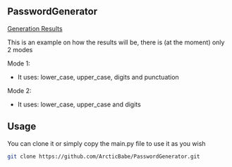 <!-- ABOUT THE PROJECT -->
## PasswordGenerator

[Generation Results](ssh.jpg)

This is an example on how the results will be, there is (at the moment) only 2 modes

Mode 1:
* It uses: lower_case, upper_case, digits and punctuation 

Mode 2:
* It uses: lower_case, upper_case and digits

## Usage

You can clone it or simply copy the main.py file to use it as you wish

```sh
git clone https://github.com/ArcticBabe/PasswordGenerator.git
```